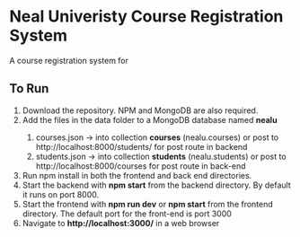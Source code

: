 # Neal Univeristy Course Registration System  
A course registration system for 

## To Run
<ol>
<li>Download the repository. NPM and MongoDB are also required.</li>
<li>Add the files in the data folder to a MongoDB database named <strong>nealu</strong></li>
  <ol>
  <li>courses.json -> into collection <strong>courses</strong> (nealu.courses) or post to http://localhost:8000/students/ for post route in backend</li>
  <li>students.json -> into collection <strong>students</strong> (nealu.students) or post to http://localhost:8000/courses for post route in back-end</li>
  </ol>
<li>Run npm install in both the frontend and back end directories.</li>
<li>Start the backend with <strong>npm start</strong> from the backend directory. By default it runs on port 8000.
<li>Start the frontend with <strong>npm run dev</strong> or <strong>npm start</strong> from the frontend directory. The default port for the front-end is port 3000</li>
<li>Navigate to <strong>http://localhost:3000/</strong> in a web browser</li>

